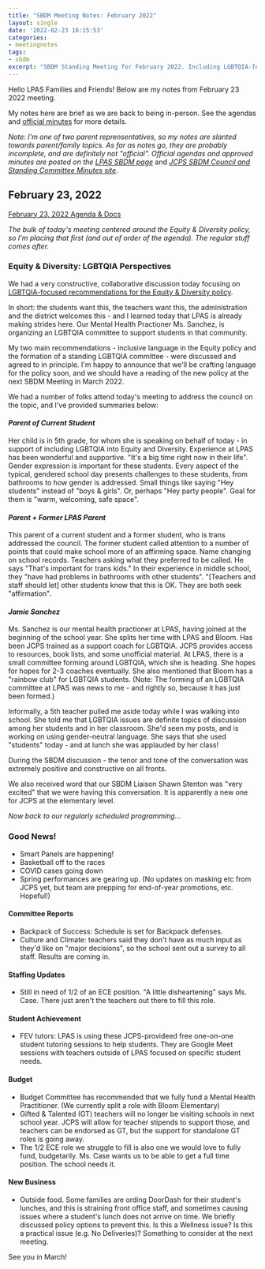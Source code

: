 ```yaml
---
title: "SBDM Meeting Notes: February 2022"
layout: single
date: '2022-02-23 16:15:53'
categories:
- meetingnotes
tags:
- sbdm
excerpt: "SBDM Standing Meeting for February 2022. Including LGBTQIA-focused Equity and Diversity, staffing, budgets, more."
---
```


Hello LPAS Families and Friends! Below are my notes from February 23 2022 meeting.

My notes here are brief as we are back to being in-person. See the agendas and [official minutes](https://sppublic.jefferson.kyschools.us/sbdm/SitePages/Home.aspx) for more details.

*Note: I'm one of two parent reprensentatives, so my notes are slanted towards parent/family topics. As far as notes go, they are probably incomplete, and are definitely not "official". Official agendas and approved minutes are posted on the* [*LPAS SBDM page*](http://lincoln.jefferson.kyschools.us/groups/14915/site_based_decision_making_council_sbdm/sbdm) and [*JCPS SBDM Council and Standing Committee Minutes site*](https://sppublic.jefferson.kyschools.us/sbdm/SitePages/Home.aspx).


## February 23, 2022 ##
[February 23, 2022 Agenda & Docs](https://drive.google.com/drive/u/0/folders/1fqpmKzY6bUghhcgxoq8zPccF1qtyjDvm)

_The bulk of today's meeting centered around the Equity & Diversity policy, so I'm placing that first (and out of order of the agenda). The regular stuff comes after._

### Equity & Diversity: LGBTQIA Perspectives ###

We had a very constructive, collaborative discussion today focusing on [LGBTQIA-focused recommendations for the Equity & Diversity policy](https://benwilson.org/sbdm/policy/equity-diversity-policy-recommendations-lgbtqia-students/). 

In short: the students want this, the teachers want this, the administration and the district welcomes this - and I learned today that LPAS is already making strides here. Our Mental Health Practioner Ms. Sanchez, is organizing an LGBTQIA committee to support students in that community.

My two main recommendations - inclusive language in the Equity policy and the formation of a standing LGBTQIA committee - were discussed and agreed to in principle. I'm happy to announce that we'll be crafting language for the policy soon, and we should have a reading of the new policy at the next SBDM Meeting in March 2022.

We had a number of folks attend today's meeting to address the council on the topic, and I've provided summaries below:

#### _Parent of Current Student_ ####

Her child is in 5th grade, for whom she is speaking on behalf of today - in support of including LGBTQIA into Equity and Diversity. Experience at LPAS has been wonderful and supportive. "It's a big time right now in their life". Gender expression is important for these students. Every aspect of the typical, gendered school day presents challenges to these students, from bathrooms to how gender is addressed. Small things like saying "Hey students" instead of "boys & girls". Or, perhaps "Hey party people". Goal for them is "warm, welcoming, safe space".

#### _Parent + Former LPAS Parent_ ####

This parent of a current student and a former student, who is trans addressed the council. The former student called attention to a number of points that could make school more of an affirming space. Name changing on school records. Teachers asking what they preferred to be called. He says "That's important for trans kids." In their experience in middle school, they  "have had problems in bathrooms with other students". "[Teachers and staff should let] other students know that this is OK. They are both seek "affirmation". 

#### _Jamie Sanchez_ ####

Ms. Sanchez is our mental health practioner at LPAS, having joined at the beginning of the school year. She splits her time with LPAS and Bloom. Has been JCPS trained as a support coach for LGBTQIA. JCPS provides access to resources, book lists, and some unofficial material. At LPAS, there is a small committee forming around LGBTQIA, which she is heading. She hopes for hopes for 2-3 coaches eventually. She also mentioned that Bloom has a "rainbow club" for LGBTQIA students. (Note: The forming of an LGBTQIA committee at LPAS was news to me - and rightly so, because it has just been formed.)

Informally, a 5th teacher pulled me aside today while I was walking into school. She told me that LGBTQIA issues are definite topics of discussion among her students and in her classroom. She'd seen my posts, and is working on using gender-neutral language. She says that she used "students" today - and at lunch she was applauded by her class!

During the SBDM discussion - the tenor and tone of the conversation was extremely positive and constructive on all fronts.  

We also received word that our SBDM Liaison Shawn Stenton was "very excited" that we were having this conversation. It is apparently a new one for JCPS at the elementary level. 


_Now back to our regularly scheduled programming..._

### Good News! ###
- Smart Panels are happening!
- Basketball off to the races
- COVID cases going down
- Spring performances are gearing up.
(No updates on masking etc from JCPS yet, but team are prepping for end-of-year promotions, etc. Hopeful!)

#### Committee Reports ####
- Backpack of Success: Schedule is set for Backpack defenses. 
- Culture and Climate: teachers said they don't have as much input as they'd like on "major decisions", so the school sent out a survey to all staff. Results are coming in.

#### Staffing Updates ####
- Still in need of 1/2 of an ECE position. "A little disheartening" says Ms. Case. There just aren't the teachers out there to fill this role.

#### Student Achievement ####
- FEV tutors: LPAS is using these JCPS-provideed free one-on-one student tutoring sessions to help students. They are Google Meet sessions with teachers outside of LPAS focused on specific student needs.

#### Budget #####
- Budget Committee has recommended that we fully fund a Mental Health Practitioner. (We currently split a role with Bloom Elementary)
- Gifted & Talented (GT) teachers will no longer be visiting schools in next school year. JCPS will allow for teacher stipends to support those, and teachers can be endorsed as GT, but the support for standalone GT roles is going away.
- The 1/2 ECE role we struggle to fill is also one we would love to fully fund, budgetarily. Ms. Case wants us to be able to get a full time position. The school needs it. 

#### New Business ####
- Outside food. Some families are ording DoorDash for their student's lunches, and this is straining front office staff, and sometimes causing issues where a student's lunch does not arrive on time. We briefly discussed policy options to prevent this. Is this a Wellness issue? Is this a practical issue (e.g. No Deliveries)? Something to consider at the next meeting.

See you in March!
